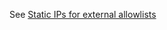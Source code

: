 
<!--
.. title: Static IPs for external whitelists
.. slug: StaticIPForExternalWhitelists
.. date: 2017-09-08 18:44 UTC+01:00
.. tags:
.. category:
.. link:
.. description:
.. type: text
-->

See [Static IPs for external allowlists](/pages/StaticIPForExternalAllowlists)
